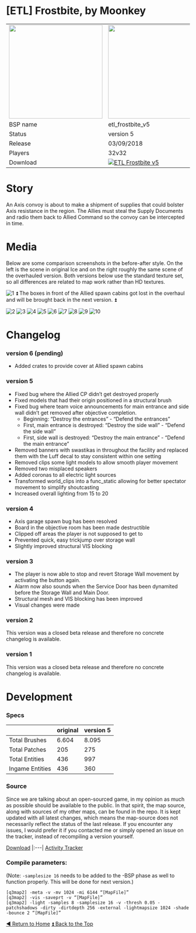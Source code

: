 [ETL] Frostbite, by Moonkey
==========

<table>
 <tr>
  <td><img src="https://github.com/realkemon/home/blob/master/levelshots/etl_frostbite.png" width="256"/></td>
  <td><img src="https://github.com/realkemon/home/blob/master/levelshots/etl_frostbite_cc.jpg" width="256"/></td>
  <td rowspan="6"><b>Index:</b><br>
<a href="https://github.com/realkemon/home/blob/master/README.md#-cedric-aka-kemon">Home</a><br>
<ul>
 <li><a href="https://github.com/realkemon/home/blob/master/etl_frostbite.md#story">Story</a></li>
 <li><a href="https://github.com/realkemon/home/blob/master/etl_frostbite.md#media">Media</a></li>
 <li><a href="https://github.com/realkemon/home/blob/master/etl_frostbite.md#changelog">Changelog</a></li>
 <ul>
  <li><a href="https://github.com/realkemon/home/blob/master/etl_frostbite.md#version-5">version 6</a></li>
  <li><a href="https://github.com/realkemon/home/blob/master/etl_frostbite.md#version-5">version 5</a></li>
  <li><a href="https://github.com/realkemon/home/blob/master/etl_frostbite.md#version-4">version 4</a></li>
  <li><a href="https://github.com/realkemon/home/blob/master/etl_frostbite.md#version-3">version 3</a></li>
  <li><a href="https://github.com/realkemon/home/blob/master/etl_frostbite.md#version-2">version 2</a></li>
  <li><a href="https://github.com/realkemon/home/blob/master/etl_frostbite.md#version-1">version 1</a></li>
 </ul>
 <li><a href="https://github.com/realkemon/home/blob/master/etl_frostbite.md#development">Development</a></li>
 <ul>
  <li><a href="https://github.com/realkemon/home/blob/master/etl_frostbite.md#specs">Specs</a></li>
  <li><a href="https://github.com/realkemon/home/blob/master/etl_frostbite.md#source">Source</a></li>
  <li><a href="https://github.com/realkemon/home/blob/master/etl_frostbite.md#compile-parameters">Compile Parameters</a></li>
 </ul></td>
 </tr>
 <tr>
  <td>BSP name</td>
  <td>etl_frostbite_v5</td>
 </tr>
 <tr>
  <td>Status</td>
  <td>version 5</td>
 </tr>
 <tr> 
  <td>Release</td>
  <td>03/09/2018</td>
 </tr>
 <tr>
  <td>Players</td>
  <td>32v32</td>
 </tr>
 <tr>
  <td>Download</td>
  <td><a href="https://www.moddb.com/mods/etlegacy/addons/etl-frostbite-v5" title="Download ETL Frostbite v5 - Mod DB" target="_blank"><img src="https://button.moddb.com/download/medium/143310.png" alt="ETL Frostbite v5" /></a></td>
 </tr>
</table>


Story
============

An Axis convoy is about to make a shipment of supplies that could bolster Axis resistance in the region. 
The Allies must steal the Supply Documents and radio them back to Allied Command so the convoy can be intercepted in time.


Media
============

Below are some comparison screenshots in the before-after style. On the left is the scene in original Ice and on the right roughly the same scene of the overhauled version. 
Both versions below use the standard texture set, so all differences are related to map work rather than HD textures.

![1](https://i.imgur.com/zidyArN.jpg)
:arrow_double_up: The boxes in front of the Allied spawn cabins got lost in the overhaul and will be brought back in the next version. :arrow_double_up:

![2](https://i.imgur.com/FePiawG.jpg)
![3](https://i.imgur.com/vedlHav.jpg)
![4](https://i.imgur.com/LUVAAhV.jpg)
![5](https://i.imgur.com/kG27FYZ.jpg)
![6](https://i.imgur.com/bRLsuWO.jpg)
![7](https://i.imgur.com/QZVObq2.jpg)
![8](https://i.imgur.com/oZfdNwk.jpg)
![9](https://i.imgur.com/rn8UuCD.jpg)
![10](https://i.imgur.com/QSs69Hf.jpg)


Changelog
============

### version 6 (pending)

* Added crates to provide cover at Allied spawn cabins

### version 5

* Fixed bug where the Allied CP didn’t get destroyed properly
* Fixed models that had their origin positioned in a structural brush
* Fixed bug where team voice announcements for main entrance and side wall didn’t get removed after objective completion.
  * Beginning: “Destroy the entrances” - “Defend the entrances”
  * First, main entrance is destroyed: “Destroy the side wall” - “Defend the side wall”
  * First, side wall is destroyed: “Destroy the main entrance” - “Defend the main entrance”
* Removed banners with swastikas in throughout the facility and replaced them with the Luff decal to stay consistent within one setting
* Removed clips some light models to allow smooth player movement
* Removed two misplaced speakers
* Added coronas to all electric light sources
* Transformed world_clips into a func_static allowing for better spectator movement to simplify shoutcasting
* Increased overall lighting from 15 to 20

### version 4

* Axis garage spawn bug has been resolved
* Board in the objective room has been made destructible
* Clipped off areas the player is not supposed to get to
* Prevented quick, easy trickjump over storage wall
* Slightly improved structural VIS blocking


### version 3

* The player is now able to stop and revert Storage Wall movement by activating the button again.
* Alarm now also sounds when the Service Door has been dynamited before the Storage Wall and Main Door.
* Structural mesh and VIS blocking has been improved
* Visual changes were made

### version 2

This version was a closed beta release and therefore no concrete changelog is available.

### version 1

This version was a closed beta release and therefore no concrete changelog is available.


Development
============

### Specs

<space> | original | version 5
:---|:---|:---
Total Brushes | 6.604 | 8.095
Total Patches | 205 | 275
Total Entities | 436 | 997
Ingame Entities | 436 | 360
 
 ### Source

Since we are talking about an open-sourced game, in my opinion as much as possible should be available to the public. In that spirit, the map source, along with sources of my other maps, can be found in the repo. It is kept updated with all latest changes, which means the map-source does not necessarily reflect the status of the last release. If you encounter any issues, I would prefer it if you contacted me or simply opened an issue on the tracker, instead of recompiling a version yourself.

[Download](https://github.com/realkemon/home/tree/master/maps)
|:---|
[Activity Tracker](https://github.com/realkemon/home/milestone/3)

### Compile parameters:
(Note: `-samplesize 16` needs to be added to the -BSP phase as well to function properly. This will be done for next version.)
```
[q3map2] -meta -v -mv 1024 -mi 6144 “[MapFile]”
[q3map2] -vis -saveprt -v “[MapFile]”
[q3map2] -light -samples 8 -samplesize 16 -v -thresh 0.05 -patchshadows -dirty -dirtdepth 256 -external -lightmapsize 1024 -shade -bounce 2 “[MapFile]”
```

[:arrow_backward: Return to Home](https://github.com/realkemon/home/blob/master/README.md#-cedric-aka-kemon) [:arrow_double_up: Back to the Top](https://github.com/realkemon/home/blob/master/etl_frostbite.md#)
